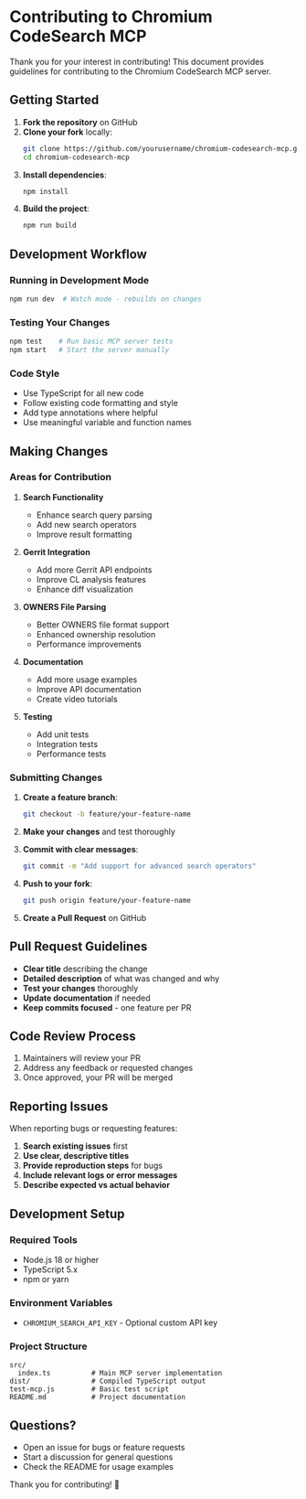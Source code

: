 # Contributing to Chromium CodeSearch MCP

Thank you for your interest in contributing! This document provides guidelines for contributing to the Chromium CodeSearch MCP server.

## Getting Started

1. **Fork the repository** on GitHub
2. **Clone your fork** locally:
   ```bash
   git clone https://github.com/yourusername/chromium-codesearch-mcp.git
   cd chromium-codesearch-mcp
   ```
3. **Install dependencies**:
   ```bash
   npm install
   ```
4. **Build the project**:
   ```bash
   npm run build
   ```

## Development Workflow

### Running in Development Mode
```bash
npm run dev  # Watch mode - rebuilds on changes
```

### Testing Your Changes
```bash
npm test    # Run basic MCP server tests
npm start   # Start the server manually
```

### Code Style
- Use TypeScript for all new code
- Follow existing code formatting and style
- Add type annotations where helpful
- Use meaningful variable and function names

## Making Changes

### Areas for Contribution

1. **Search Functionality**
   - Enhance search query parsing
   - Add new search operators
   - Improve result formatting

2. **Gerrit Integration**
   - Add more Gerrit API endpoints
   - Improve CL analysis features
   - Enhance diff visualization

3. **OWNERS File Parsing**
   - Better OWNERS file format support
   - Enhanced ownership resolution
   - Performance improvements

4. **Documentation**
   - Add more usage examples
   - Improve API documentation
   - Create video tutorials

5. **Testing**
   - Add unit tests
   - Integration tests
   - Performance tests

### Submitting Changes

1. **Create a feature branch**:
   ```bash
   git checkout -b feature/your-feature-name
   ```

2. **Make your changes** and test thoroughly

3. **Commit with clear messages**:
   ```bash
   git commit -m "Add support for advanced search operators"
   ```

4. **Push to your fork**:
   ```bash
   git push origin feature/your-feature-name
   ```

5. **Create a Pull Request** on GitHub

## Pull Request Guidelines

- **Clear title** describing the change
- **Detailed description** of what was changed and why
- **Test your changes** thoroughly
- **Update documentation** if needed
- **Keep commits focused** - one feature per PR

## Code Review Process

1. Maintainers will review your PR
2. Address any feedback or requested changes
3. Once approved, your PR will be merged

## Reporting Issues

When reporting bugs or requesting features:

1. **Search existing issues** first
2. **Use clear, descriptive titles**
3. **Provide reproduction steps** for bugs
4. **Include relevant logs or error messages**
5. **Describe expected vs actual behavior**

## Development Setup

### Required Tools
- Node.js 18 or higher
- TypeScript 5.x
- npm or yarn

### Environment Variables
- `CHROMIUM_SEARCH_API_KEY` - Optional custom API key

### Project Structure
```
src/
  index.ts          # Main MCP server implementation
dist/               # Compiled TypeScript output
test-mcp.js         # Basic test script
README.md           # Project documentation
```

## Questions?

- Open an issue for bugs or feature requests
- Start a discussion for general questions
- Check the README for usage examples

Thank you for contributing! 🚀